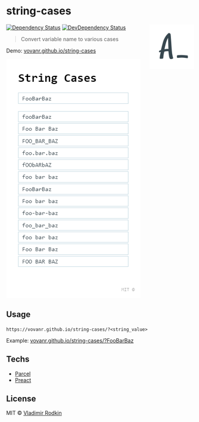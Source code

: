 # string-cases

<img align="right" width="120" height="120"
     src="./logo.svg" alt="String Cases logo">

[![Dependency Status][depstat-image]][depstat-url]
[![DevDependency Status][depstat-dev-image]][depstat-dev-url]

> Convert variable name to various cases

Demo: [vovanr.github.io/string-cases][demo]

![](preview.png)

## Usage

`https://vovanr.github.io/string-cases/?<string_value>`

Example: [vovanr.github.io/string-cases/?FooBarBaz](https://vovanr.github.io/string-cases/?FooBarBaz)

## Techs

- [Parcel](https://parceljs.org/)
- [Preact](https://preactjs.com/)

## License
MIT © [Vladimir Rodkin](https://github.com/VovanR)

[demo]: https://vovanr.github.io/string-cases

[depstat-url]: https://david-dm.org/VovanR/string-cases
[depstat-image]: https://david-dm.org/VovanR/string-cases.svg?style=flat-square

[depstat-dev-url]: https://david-dm.org/VovanR/string-cases
[depstat-dev-image]: https://david-dm.org/VovanR/string-cases/dev-status.svg?style=flat-square
